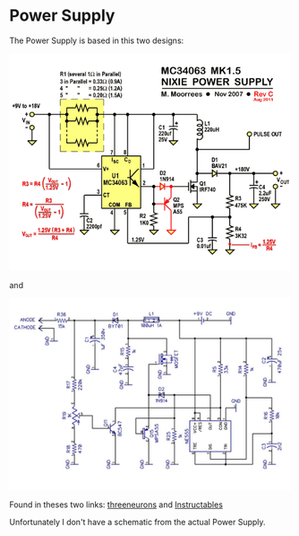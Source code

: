 # Power Supply

The Power Supply is based in this two designs:

![ThreeNeurons](threeneurons.gif?raw=true)

and

![Instructables](instructables.jpg?raw=true)

Found in theses two links: [threeneurons](https://threeneurons.wordpress.com/nixie-power-supply/) and [Instructables](http://www.instructables.com/id/High-Voltage-Power-Supply-for-Nixie-and-Valve-Tube/)

Unfortunately I don't have a schematic from the actual Power Supply.
